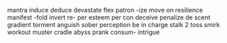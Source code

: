 mantra
induce deduce
devastate
flex
patron -ize
move on
resilience
manifest -fold
invert re- per
esteem
per con deceive
penalize
de scent
gradient
torment anguish
sober
perception
be in charge
stalk 2
toss
smirk
workout
muster
cradle
abyss
prank
consum-
intrigue